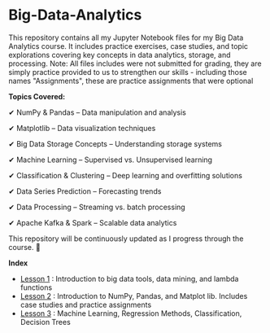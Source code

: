 # Big-Data-Analytics
This repository contains all my Jupyter Notebook files for my Big Data Analytics course. It includes practice exercises, case studies, and topic explorations covering key concepts in data analytics, storage, and processing. Note: All files includes were not submitted for grading, they are simply practice provided to us to strengthen our skills - including those names "Assignments", these are practice assignments that were optional

**Topics Covered:**

✔ NumPy & Pandas – Data manipulation and analysis

✔ Matplotlib – Data visualization techniques

✔ Big Data Storage Concepts – Understanding storage systems

✔ Machine Learning – Supervised vs. Unsupervised learning

✔ Classification & Clustering – Deep learning and overfitting solutions

✔ Data Series Prediction – Forecasting trends

✔ Data Processing – Streaming vs. batch processing

✔ Apache Kafka & Spark – Scalable data analytics


This repository will be continuously updated as I progress through the course. 🚀


**Index**

- [Lesson 1](https://github.com/laurenrigante/Big-Data-Analytics/tree/main/LESSON%201) : Introduction to big data tools, data mining, and lambda functions
- [Lesson 2](https://github.com/laurenrigante/Big-Data-Analytics/tree/main/LESSON%202)   : Introduction to NumPy, Pandas, and Matplot lib. Includes case studies and practice assignments
- [Lesson 3]() : Machine Learning, Regression Methods, Classification, Decision Trees

